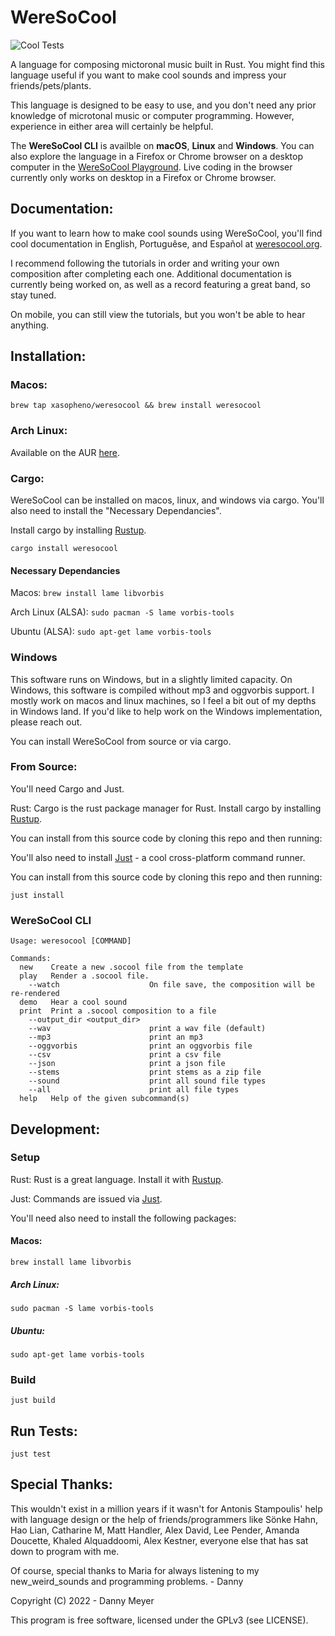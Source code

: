 # **WereSoCool**
![Cool Tests](https://github.com/xasopheno/WereSoCool/workflows/Cool%20Tests/badge.svg)

A language for composing mictoronal music built in Rust. You might find this language useful if you want to make cool sounds and impress your friends/pets/plants. 

This language is designed to be easy to use, and you don't need any prior knowledge of microtonal music or computer programming. However, experience in either area will certainly be helpful.

The **WereSoCool CLI** is availble on **macOS**, **Linux** and **Windows**.  You can also explore the language in a Firefox or Chrome browser on a desktop computer in the [WereSoCool Playground](https://www.weresocool.org/playground). Live coding in the browser currently only works on desktop in a Firefox or Chrome browser. 

## Documentation:
If you want to learn how to make cool sounds using WereSoCool, you'll find cool documentation in English, Portuguêse, and Español
  at [weresocool.org](https://www.weresocool.org/).


I recommend following the tutorials in order and writing your own composition after completing each one. Additional documentation is currently being worked on, as well as a record featuring a great band, so stay tuned. 

On mobile, you can still view the tutorials, but you won't be able to hear anything.

## Installation:

### Macos:

`brew tap xasopheno/weresocool && brew install weresocool`

### Arch Linux:

Available on the AUR [here](https://aur.archlinux.org/packages/weresocool).

### Cargo:

WereSoCool can be installed on macos, linux, and windows via cargo. You'll also need to install the "Necessary Dependancies".

 Install cargo by installing [Rustup](https://www.rust-lang.org/en-US/install.html).

`cargo install weresocool`

#### Necessary Dependancies
Macos:
`brew install lame libvorbis`

Arch Linux (ALSA):
`sudo pacman -S lame vorbis-tools`

Ubuntu (ALSA):
`sudo apt-get lame vorbis-tools`

### Windows

This software runs on Windows, but in a slightly limited capacity. On Windows, this software is compiled without mp3 and oggvorbis support. I mostly work on macos and linux machines, so I feel a bit out of my depths in Windows land. If you'd like to help work on the Windows implementation, please reach out. 

You can install WereSoCool from source or via cargo. 

### From Source:
You'll need Cargo and Just.

Rust: Cargo is the rust package manager for Rust. Install cargo by installing [Rustup](https://www.rust-lang.org/en-US/install.html).

You can install from this source code by cloning this repo and then running:

You'll also need to install [Just](https://github.com/casey/just) - a cool cross-platform command runner. 

You can install from this source code by cloning this repo and then running:

`just install`


### WereSoCool CLI

```
Usage: weresocool [COMMAND]

Commands:
  new    Create a new .socool file from the template
  play   Render a .socool file.
    --watch                    On file save, the composition will be re-rendered
  demo   Hear a cool sound
  print  Print a .socool composition to a file
    --output_dir <output_dir>
    --wav                      print a wav file (default)
    --mp3                      print an mp3
    --oggvorbis                print an oggvorbis file
    --csv                      print a csv file
    --json                     print a json file
    --stems                    print stems as a zip file
    --sound                    print all sound file types
    --all                      print all file types
  help   Help of the given subcommand(s)
```

## Development:

### Setup
Rust: Rust is a great language. Install it with [Rustup](https://www.rust-lang.org/en-US/install.html).

Just: Commands are issued via [Just](https://github.com/casey/just).

You'll need also need to install the following packages:

#### Macos:
`brew install lame libvorbis`

##### Arch Linux:
`sudo pacman -S lame vorbis-tools`

##### Ubuntu:
`sudo apt-get lame vorbis-tools`

### Build
`just build`

## Run Tests:
`just test`

## Special Thanks:
This wouldn't exist in a million years if it wasn't for Antonis Stampoulis' help with language design or the help of friends/programmers like Sönke Hahn, Hao Lian, Catharine M, Matt Handler, Alex David, Lee Pender, Amanda Doucette, Khaled Alquaddoomi, Alex Kestner, everyone else that has sat down to program with me.

Of course, special thanks to Maria for always listening to my new_weird_sounds
and programming problems. - Danny

Copyright (C) 2022 - Danny Meyer

This program is free software, licensed under the GPLv3 (see LICENSE).

